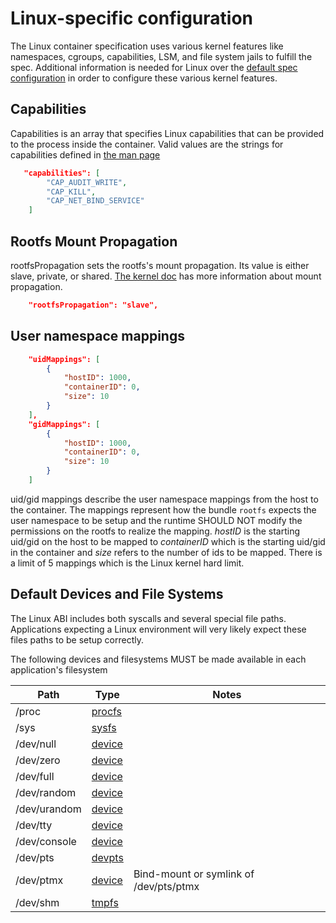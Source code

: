 # Linux-specific configuration

The Linux container specification uses various kernel features like namespaces, cgroups, capabilities, LSM, and file system jails to fulfill the spec.
Additional information is needed for Linux over the [default spec configuration](config.md) in order to configure these various kernel features.

## Capabilities

Capabilities is an array that specifies Linux capabilities that can be provided to the process inside the container.
Valid values are the strings for capabilities defined in [the man page](http://man7.org/linux/man-pages/man7/capabilities.7.html)

```json
   "capabilities": [
        "CAP_AUDIT_WRITE",
        "CAP_KILL",
        "CAP_NET_BIND_SERVICE"
    ]
```

## Rootfs Mount Propagation

rootfsPropagation sets the rootfs's mount propagation.
Its value is either slave, private, or shared.
[The kernel doc](https://www.kernel.org/doc/Documentation/filesystems/sharedsubtree.txt) has more information about mount propagation.

```json
    "rootfsPropagation": "slave",
```

## User namespace mappings

```json
    "uidMappings": [
        {
            "hostID": 1000,
            "containerID": 0,
            "size": 10
        }
    ],
    "gidMappings": [
        {
            "hostID": 1000,
            "containerID": 0,
            "size": 10
        }
    ]
```

uid/gid mappings describe the user namespace mappings from the host to the container.
The mappings represent how the bundle `rootfs` expects the user namespace to be setup and the runtime SHOULD NOT modify the permissions on the rootfs to realize the mapping.
*hostID* is the starting uid/gid on the host to be mapped to *containerID* which is the starting uid/gid in the container and *size* refers to the number of ids to be mapped.
There is a limit of 5 mappings which is the Linux kernel hard limit.

## Default Devices and File Systems

The Linux ABI includes both syscalls and several special file paths.
Applications expecting a Linux environment will very likely expect these files paths to be setup correctly.

The following devices and filesystems MUST be made available in each application's filesystem

|     Path     |  Type  |  Notes  |
| ------------ | ------ | ------- |
| /proc        | [procfs](https://www.kernel.org/doc/Documentation/filesystems/proc.txt)    | |
| /sys         | [sysfs](https://www.kernel.org/doc/Documentation/filesystems/sysfs.txt)    | |
| /dev/null    | [device](http://man7.org/linux/man-pages/man4/null.4.html)                 | |
| /dev/zero    | [device](http://man7.org/linux/man-pages/man4/zero.4.html)                 | |
| /dev/full    | [device](http://man7.org/linux/man-pages/man4/full.4.html)                 | |
| /dev/random  | [device](http://man7.org/linux/man-pages/man4/random.4.html)               | |
| /dev/urandom | [device](http://man7.org/linux/man-pages/man4/random.4.html)               | |
| /dev/tty     | [device](http://man7.org/linux/man-pages/man4/tty.4.html)                  | |
| /dev/console | [device](http://man7.org/linux/man-pages/man4/console.4.html)              | |
| /dev/pts     | [devpts](https://www.kernel.org/doc/Documentation/filesystems/devpts.txt)  | |
| /dev/ptmx    | [device](https://www.kernel.org/doc/Documentation/filesystems/devpts.txt)  | Bind-mount or symlink of /dev/pts/ptmx |
| /dev/shm     | [tmpfs](https://www.kernel.org/doc/Documentation/filesystems/tmpfs.txt)    | |
